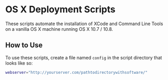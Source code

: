 OS X Deployment Scripts
=======================

These scripts automate the installation of XCode and Command Line Tools on
a vanilla OS X machine running OS X 10.7 / 10.8.

How to Use
----------
To use these scripts, create a file named `config` in the script directory that
looks like so:

```bash
webserver="http://yourserver.com/pathtodirectorywithsoftware/"
```
